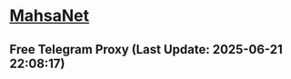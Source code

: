 
# [MahsaNet](https://t.me/mahsa_net)
## Free Telegram Proxy (Last Update: 2025-06-21 22:08:17)

    